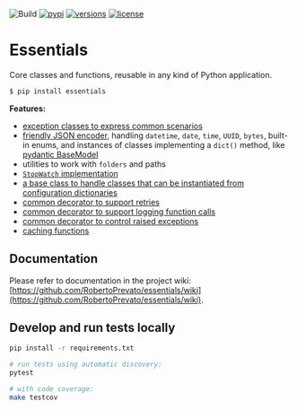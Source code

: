 ![Build](https://github.com/RobertoPrevato/essentials/workflows/Build/badge.svg)
[![pypi](https://img.shields.io/pypi/v/essentials.svg)](https://pypi.python.org/pypi/essentials)
[![versions](https://img.shields.io/pypi/pyversions/essentials.svg)](https://github.com/RobertoPrevato/essentials)
[![license](https://img.shields.io/github/license/RobertoPrevato/essentials.svg)](https://github.com/RobertoPrevato/essentials/blob/master/LICENSE)

# Essentials
Core classes and functions, reusable in any kind of Python application.

```bash
$ pip install essentials
```

**Features:**
* [exception classes to express common scenarios](https://github.com/RobertoPrevato/essentials/wiki/Common-exceptions)
* [friendly JSON encoder](https://github.com/RobertoPrevato/essentials/wiki/User-friendly-JSON-dumps), handling `datetime`, `date`, `time`, `UUID`, `bytes`, built-in enums, and instances of classes implementing a `dict()` method, like [pydantic BaseModel](https://pydantic-docs.helpmanual.io)
* utilities to work with `folders` and paths
* [`StopWatch` implementation](https://github.com/RobertoPrevato/essentials/wiki/StopWatch-implementation)
* [a base class to handle classes that can be instantiated from configuration dictionaries](https://github.com/RobertoPrevato/essentials/wiki/Registry)
* [common decorator to support retries](https://github.com/RobertoPrevato/essentials/wiki/Retry-decorator)
* [common decorator to support logging function calls](https://github.com/RobertoPrevato/essentials/wiki/Logs-decorator)
* [common decorator to control raised exceptions](https://github.com/RobertoPrevato/essentials/wiki/Exception-handle-decorator)
* [caching functions](https://github.com/RobertoPrevato/essentials/wiki/Caching)

## Documentation
Please refer to documentation in the project wiki: [https://github.com/RobertoPrevato/essentials/wiki](https://github.com/RobertoPrevato/essentials/wiki).

## Develop and run tests locally
```bash
pip install -r requirements.txt

# run tests using automatic discovery:
pytest

# with code coverage:
make testcov
```
